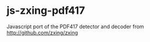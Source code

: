 # js-zxing-pdf417
Javascript port of the PDF417 detector and decoder from http://github.com/zxing/zxing
